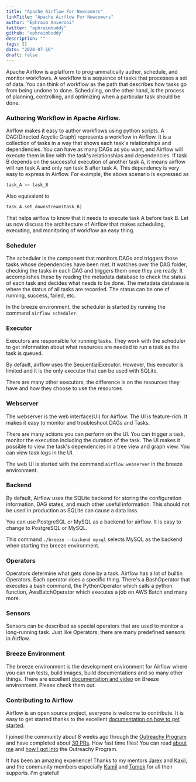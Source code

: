 ```yaml
---
title: "Apache Airflow For Newcomers"
linkTitle: "Apache Airflow For Newcomers"
author: "Ephraim Anierobi"
twitter: "ephraimbuddy"
github: "ephraimbuddy"
description: ""
tags: []
date: "2020-07-16"
draft: false
---
```


Apache Airflow is a platform to programmatically author, schedule, and monitor workflows.
A workflow is a sequence of tasks that processes a set of data. You can think of workflow as the
path that describes how tasks go from being undone to done. Scheduling, on the other hand, is the
process of planning, controlling, and optimizing when a particular task should be done.

### Authoring Workflow in Apache Airflow.
Airflow makes it easy to author workflows using python scripts. A DAG(Directed Acyclic Graph)
represents a workflow in Airflow. It is a collection of tasks in a way that shows each task's
relationships and dependencies. You can have as many DAGs as you want, and Airflow will execute
them in line with the task's relationships and dependencies. If task B depends on the successful
execution of another task A, it means airflow will run task A and only run task B after task A.
This dependency is very easy to express in Airflow. For example, the above scenario is expressed as
```python
task_A >> task_B
```
Also equivalent to
```python
task_A.set_downstream(task_B)
```

That helps airflow to know that it needs to execute task A before task B.
Let us now discuss the architecture of Airflow that makes scheduling, executing, and monitoring of
workflow an easy thing.

### Scheduler
The scheduler is the component that monitors DAGs and triggers those tasks whose dependencies have
been met. It watches over the DAG folder, checking the tasks in each DAG and triggers them once they
are ready. It accomplishes these by reading the metadata database to check the status of each task and
decides what needs to be done. The metadata database is where the status of all tasks are recorded.
The status can be one of running, success, failed, etc.

In the breeze environment, the scheduler is started by running the command `airflow scheduler`.

### Executor
Executors are responsible for running tasks. They work with the scheduler to get information about
what resources are needed to run a task as the task is queued.

By default, airflow uses the SequentialExecutor. However, this executor is limited and it is the only
executor that can be used with SQLite.

There are many other executors, the difference is on the resources they have and how they choose to
use the resources

### Webserver
The webserver is the web interface(UI) for Airflow. The UI is feature-rich. It makes it easy to
monitor and troubleshoot DAGs and Tasks.

There are many actions you can perform on the UI. You can trigger a task, monitor the execution
including the duration of the task. The UI makes it possible to view the task's dependencies in a
tree view and graph view. You can view task logs in the UI.

The web UI is started with the command `airflow webserver` in the breeze environment.

### Backend
By default, Airflow uses the SQLite backend for storing the configuration information, DAG states,
and much other useful information. This should not be used in production as SQLite can cause a data
loss.

You can use PostgreSQL or MySQL as a backend for airflow. It is easy to change to PostgreSQL or MySQL.

This command `./breeze --backend mysql` selects MySQL as the backend when starting the breeze environment.

### Operators
Operators determine what gets done by a task. Airflow has a lot of builtin Operators. Each operator
does a specific thing. There's a BashOperator that executes a bash command, the PythonOperator which
calls a python function, AwsBatchOperator which executes a job on AWS Batch and many more.

### Sensors
Sensors can be described as special operators that are used to monitor a long-running task.
Just like Operators, there are many predefined sensors in Airflow.

### Breeze Environment
The breeze environment is the development environment for Airflow where you can run tests, build images,
build documentations and so many other things. There are excellent
[documentation and video](https://github.com/apache/airflow/blob/master/BREEZE.rst) on Breeze environment.
Please check them out.

### Contributing to Airflow
Airflow is an open source project, everyone is welcome to contribute. It is easy to get started thanks
to the excellent [documentation on how to get started](https://github.com/apache/airflow/blob/master/CONTRIBUTING.rst).

I joined the community about 8 weeks ago through the [Outreachy Program](https://www.outreachy.org/) and have
completed about [30 PRs](https://github.com/apache/airflow/pulls/ephraimbuddy). How fast time flies! You can read
[about me](https://ephraimbuddy.wordpress.com/2020/05/24/introduction/)
 and [how I got into](https://ephraimbuddy.wordpress.com/2020/05/06/experiences-applying-to-outreachy/) the Outreachy Program.

It has been an amazing experience! Thanks to my mentors [Jarek](https://github.com/potiuk) and
[Kaxil](https://github.com/kaxil), and the community members especially [Kamil](https://github.com/mik-laj)
and [Tomek](https://github.com/turbaszek) for all their supports. I'm grateful!
